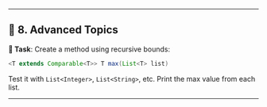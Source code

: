 
---

## 🧩 **8. Advanced Topics**

**🧪 Task**:
Create a method using recursive bounds:

```java
<T extends Comparable<T>> T max(List<T> list)
```

Test it with `List<Integer>`, `List<String>`, etc.
Print the max value from each list.

---
